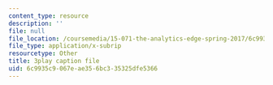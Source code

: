 ```yaml
---
content_type: resource
description: ''
file: null
file_location: /coursemedia/15-071-the-analytics-edge-spring-2017/6c9935c9067eae356bc335325dfe5366_nqqYjtK1zIk.srt
file_type: application/x-subrip
resourcetype: Other
title: 3play caption file
uid: 6c9935c9-067e-ae35-6bc3-35325dfe5366
---
```

